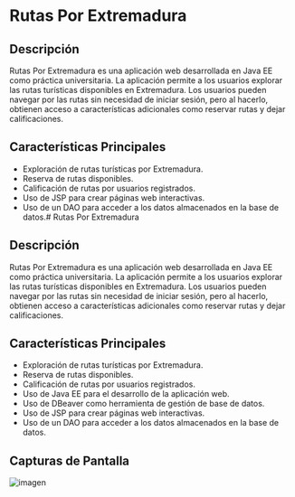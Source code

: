 # Rutas Por Extremadura

## Descripción

Rutas Por Extremadura es una aplicación web desarrollada en Java EE como práctica universitaria. La aplicación permite a los usuarios explorar las rutas turísticas disponibles en Extremadura. Los usuarios pueden navegar por las rutas sin necesidad de iniciar sesión, pero al hacerlo, obtienen acceso a características adicionales como reservar rutas y dejar calificaciones.

## Características Principales

- Exploración de rutas turísticas por Extremadura.
- Reserva de rutas disponibles.
- Calificación de rutas por usuarios registrados.
- Uso de JSP para crear páginas web interactivas.
- Uso de un DAO para acceder a los datos almacenados en la base de datos.# Rutas Por Extremadura

## Descripción

Rutas Por Extremadura es una aplicación web desarrollada en Java EE como práctica universitaria. La aplicación permite a los usuarios explorar las rutas turísticas disponibles en Extremadura. Los usuarios pueden navegar por las rutas sin necesidad de iniciar sesión, pero al hacerlo, obtienen acceso a características adicionales como reservar rutas y dejar calificaciones.

## Características Principales

- Exploración de rutas turísticas por Extremadura.
- Reserva de rutas disponibles.
- Calificación de rutas por usuarios registrados.
- Uso de Java EE para el desarrollo de la aplicación web.
- Uso de DBeaver como herramienta de gestión de base de datos.
- Uso de JSP para crear páginas web interactivas.
- Uso de un DAO para acceder a los datos almacenados en la base de datos.

## Capturas de Pantalla

![imagen](https://github.com/ignaciogn/Rutas_Extremadura_TW/assets/169659741/c06691ef-e7a9-4643-95b8-15358020bdb3)
